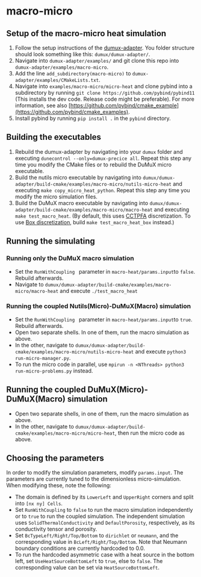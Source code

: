 # macro-micro

## Setup of the macro-micro heat simulation
1. Follow the setup instructions of the [dumux-adapter](https://github.com/precice/dumux-adapter "dumux-adapter"). You folder structure should look something like this: `dumux/dumux-adapter/`.
2. Navigate into `dumux-adapter/examples/` and git clone this repo into `dumux-adapter/examples/macro-micro`.
3. Add the line `add_subdirectory(macro-micro)` to `dumux-adapter/examples/CMakeLists.txt`.
4. Navigate into `examples/macro-micro/micro-heat` and clone pybind into a subdirectory by running `git clone https://github.com/pybind/pybind11` (This installs the dev code. Release code might be preferable). For more information, see also [https://github.com/pybind/cmake_example](https://github.com/pybind/cmake_examples).
5. Install pybind by running `pip install .` in the `pybind` directory.
## Building the executables
1. Rebuild the dumux-adapter by navigating into your `dumux` folder and executing `dunecontrol --only=dumux-precice all`. Repeat this step any time you modify the CMake files or to rebuild the DuMuX micro executable.
2. Build the nutils micro executable by navigating into `dumux/dumux-adapter/build-cmake/examples/macro-micro/nutils-micro-heat` and executing `make copy_micro_heat_python`. Repeat this step any time you modify the micro simulation files.
3. Build the DuMuX macro executable by navigating into `dumux/dumux-adapter/build-cmake/examples/macro-micro/macro-heat` and executing `make test_macro_heat`. (By default, this uses [CCTPFA](https://dumux.org/docs/doxygen/releases/3.2/a00461_source.html) discretization. To use [Box discretization](https://dumux.org/docs/doxygen/releases/3.1/a02046.html), build `make test_macro_heat_box` instead.)

## Running the simulating
### Running only the DuMuX macro simulation
* Set the `RunWithCoupling ` parameter in `macro-heat/params.input`to `false`. Rebuild afterwards.
* Navigate to `dumux/dumux-adapter/build-cmake/examples/macro-micro/macro-heat` and execute `./test_macro_heat`
### Running the coupled Nutils(Micro)-DuMuX(Macro) simulation
* Set the `RunWithCoupling ` parameter in `macro-heat/params.input`to `true`. Rebuild afterwards.
* Open two separate shells. In one of them, run the macro simulation as above.
* In the other, navigate to `dumux/dumux-adapter/build-cmake/examples/macro-micro/nutils-micro-heat` and execute `python3 run-micro-manager.py`.
* To run the micro code in parallel, use `mpirun -n <NThreads> python3 run-micro-problems.py` instead.
## Running the coupled DuMuX(Micro)-DuMuX(Macro) simulation
* Open two separate shells, in one of them, run the macro simulation as above.
* In the other, navigate to `dumux/dumux-adapter/build-cmake/examples/macro-micro/micro-heat`, then run the micro code as above.

## Choosing the parameters
In order to modify the simulation parameters, modify `params.input`.
The parameters are currently tuned to the dimensionless micro-simulation. When modifying these, note the following:
* The domain is defined by its `LowerLeft` and `UpperRight` corners and split into `[nx ny] Cells`. 
* Set `RunWithCoupling` to `false` to run the macro simulation independently or to `true` to run the coupled simulation. The independent simulation uses `SolidThermalConductivity` and `DefaultPorosity`, respectively, as its conductivity tensor and porosity.
* Set `BcTypeLeft/Right/Top/Bottom` to `dirichlet` or `neumann`, and the corresponding value in `BcLeft/Right/Top/Bottom`. Note that Neumann boundary conditions are currently hardcoded to 0.0.
* To run the hardcoded asymmetric case with a heat source in the bottom left, set `UseHeatSourceBottomLeft` to `true`, else to `false`. The corresponding value can be set via `HeatSourceBottomLeft`.
